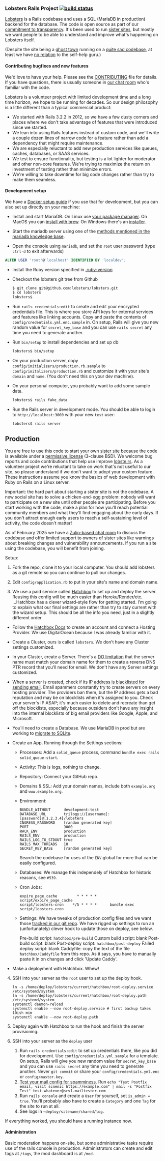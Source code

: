 ### Lobsters Rails Project [![build status](https://github.com/lobsters/lobsters/actions/workflows/check.yml/badge.svg)](https://github.com/lobsters/lobsters/actions/workflows/check.yml)

[Lobsters](https://lobste.rs) is a Rails codebase and uses a SQL (MariaDB in production) backend for the database.
The code is open source as part of our [commitment to transparency](https://lobste.rs/about#transparency).
It's been used to run [sister sites](https://github.com/lobsters/lobsters/blob/master/sister_sites.md), but mostly we want people to be able to understand and improve what's happening on Lobsters itself.

(Despite the site being a [ghost town](https://xcancel.com/webshitweekly/status/1399935275057389571) running on a [quite sad codebase](https://web.archive.org/web/20230213161624/https://old.reddit.com/r/rails/comments/6jz7tq/source_code_lobsters_a_hacker_news_clone_built/), at least we have [no relation](https://lobste.rs/about#michaelbolton) to the self-help guru.)


#### Contributing bugfixes and new features

We'd love to have your help.
Please see the [CONTRIBUTING](https://github.com/lobsters/lobsters/blob/master/CONTRIBUTING.md) file for details.
If you have questions, there is usually someone in [our chat room](https://lobste.rs/chat) who's familiar with the code.

Lobsters is a volunteer project with limited development time and a long time horizon, we hope to be running for decades.
So our design philosophy is a little different than a typical commercial product:

 * We started with Rails 3.2.2 in 2012, so we have a few dusty corners and places where we don't take advantage of features that were introduced since we started.
 * We lean into using Rails features instead of custom code, and we'll write a couple dozen lines of narrow code for a feature rather than add a dependency that might require maintenance.
 * We are especially reluctant to add new production services like queues, caches, databases, or SAAS services.
 * We test to ensure functionality, but testing is a lot lighter for moderator and other non-core features.
   We're trying to maximize the return on investment of testing rather than minimize errors.
 * We're willing to take downtime for big code changes rather than try to make them seamless.


#### Development setup

We have a [Docker setup guide](./docs/setup_with_docker.md) if you use that for development, but you can also set up directly on your machine:

* Install and start MariaDB.
  On Linux use [your package manager](https://mariadb.com/kb/en/distributions-which-include-mariadb/).
  On MacOS you can [install with brew](https://mariadb.com/kb/en/installing-mariadb-on-macos-using-homebrew/).
  On Windows there's an [installer](https://mariadb.org/download/?t=mariadb&p=mariadb&r=11.5.2&os=Linux&cpu=x86_64&pkg=tar_gz&i=systemd&mirror=starburst_stlouis).

* Start the mariadb server using one of the [methods mentioned in the mariadb knowledge base](https://mariadb.com/kb/en/starting-and-stopping-mariadb-automatically/).

* Open the console using `mariadb`, and set the `root` user password (type `ctrl-d` to exit afterwards)

```sql
ALTER USER 'root'@'localhost' IDENTIFIED BY 'localdev';
```

* Install the Ruby version specified in [.ruby-version](https://github.com/lobsters/lobsters/blob/master/.ruby-version)

* Checkout the lobsters git tree from Github
    ```sh
    $ git clone git@github.com:lobsters/lobsters.git
    $ cd lobsters
    lobsters$
    ```
* Run `rails credentials:edit` to create and edit your encrypted credentials file.
  This is where you store API keys for external services and features like linking accounts.
  Copy and paste the contents of `config/credentials.yml.enc.sample` in.
  On setup, Rails will give you new random value for `secret_key_base` and you can use `rails secret` any time you need to generate another.

* Run `bin/setup` to install dependencies and set up db

    ```sh
    lobsters$ bin/setup
    ```

* On your production server, copy `config/initializers/production.rb.sample`
  to `config/initalizers/production.rb` and customize it with your site's
  `domain` and `name`. (You don't need this on your dev machine).

* On your personal computer, you probably want to add some sample data.

    ```sh
    lobsters$ rails fake_data
    ```

* Run the Rails server in development mode.
  You should be able to login to `http://localhost:3000` with your new `test` user:

    ```sh
    lobsters$ rails server
    ```

## Production

You are free to use this code to start your own [sister site](/sister_sites.md)
because the code is available under a [permissive license](https://github.com/lobsters/lobsters/blob/master/LICENSE) (3-clause BSD).
We welcome bug reports and code contributions that help use improve [lobste.rs](https://lobste.rs).
As a volunteer project we're reluctant to take on work that's not useful to our site, so please understand if we don't want to adopt your custom feature.
These instructions assume you know the basics of web development with Ruby on Rails on a Linux server.

Important: the hard part about starting a sister site is not the codebase.
A new social site has to solve a chicken-and-egg problem:
nobody will want to participate on a new site until other people are participating.
Before you start working with the code, make a plan for how you'll reach potential community members and what they'll find engaging about the early days.
If you don't attract enough early users to reach a self-sustaining level of activity, the code doesn't matter!

As of February 2025 we have a [Zulip-based chat room](https://lobsters.zulipchat.com) to discuss the codebase and offer limited support to owners of sister sites like warnings about breaking changes and vulnerability announcements.
If you run a site using the codebase, you will benefit from joining.

Setup:

1. Fork the repo, clone it to your local computer.
   You should add lobsters as a git remote so you can continue to pull our changes.

2. Edit `config/application.rb` to put in your site's name and domain name.

3. We use a paid service called [Hatchbox](https://hatchbox.io) to set up and deploy the server.
   Reusing this config will be much easier than Heroku/Render/etc.
...Hatchbox has a clever wizard-style flow for getting started.
   I'm going to explain what our final settings are rather than try to stay current with the wizard setup.
   This should be all the info you need, just in a slightly different order.

  * Follow the [Hatchbox Docs](https://hatchbox.relationkit.io/) to create an account and connect a Hosting Provider.
    We use DigitalOcean because I was already familiar with it.
  * Create a Cluster, ours is called `lobsters`.
    We don't have any Cluster settings customized.
  * In your Cluster, create a Server.
    There's a [DO limitation](https://www.digitalocean.com/community/questions/how-do-i-create-a-reverse-dns-ptr-record) that the server name must match your domain name for them to create a reverse DNS PTR record that you'll need for email.
    We don't have any Server settings customized.
  * When a server is created, check if its [IP address is blacklisted for sending email](https://dnschecker.org/ip-blacklist-checker.php?query=68.183.100.95).
    Email spammers constantly try to create servers on every hosting provider.
    The providers ban them, but the IP address gets a bad reputation and may be on blocklists when it's assigned to you.
    Check your server's IP ASAP; it's much easier to delete and recreate than get off the blocklists, especially because outsiders don't have any insight into the internal blocklists of big email providers like Google, Apple, and Microsoft.
  * You'll need to create a Database.
    We use MariaDB in prod but are working to [migrate to SQLite](https://github.com/lobsters/lobsters/issues/539).
  * Create an App. Running through the Settings sections:
    * Processes: Add a `solid_queue` process, command `bundle exec rails solid_queue:start`.
    * Activity: This is logs, nothing to change.
    * Repository: Connect your GitHub repo.
    * Domains & SSL: Add your domain names, include both `example.org` and `www.example.org`.
    * Environment:

      ```
      BUNDLE_WITHOUT      development:test
      DATABASE_URL        trilogy://[username]:[password]@[1.2.3.4]/lobsters
      INGRESS_PASSWORD    [random generated key]
      PORT                9000
      RACK_ENV            production
      RAILS_ENV           production
      RAILS_LOG_TO_STDOUT true
      RAILS_MAX_THREADS   10
      SECRET_KEY_BASE     [random generated key]
      ```

      Search the codebase for uses of the `ENV` global for more that can be easily configured.

    * Databases: We manage this independely of Hatchbox for historic reasons, see `#539`.
    * Cron Jobs:

      ```
      expire_page_cache         * * * * *      script/expire_page_cache
      script/lobsters-cron    */5 * * * *      bundle exec script/lobsters-cron
      ```

    * Settings:
      We have tweaks of production config files and we want those [tracked in our git repo](https://github.com/lobsters/lobsters/tree/master/hatchbox).
      We have rigged up settings to run an (unfortunately) clever hook to update those on deploy, see below.

      Pre-build script: `hatchbox/pre-build`
      Custom build script: blank
      Post-build script: blank
      Post-deploy script: `hatchbox/post-deploy`
      Failed deploy script: blank
      Caddyfile: copy the text of the file `hatchbox/Caddyfile` from this repo.
        As it says, you have to manually paste it in on changes and click 'Update Caddy'.

  * Make a deployment with Hatchbox. Whew!

4. SSH into your server as the `root` user to set up the deploy hook.

    ```
    ln -s /home/deploy/lobsters/current/hatchbox/root-deploy.service /etc/systemd/system
    ln -s /home/deploy/lobsters/current/hatchbox/root-deploy.path /etc/systemd/system
    systemctl daemon-reload
    systemctl enable --now root-deploy.service # first backup takes 10ish min
    systemctl enable --now root-deploy.path
    ```

5. Deploy again with Hatchbox to run the hook and finish the server provisioning.

6. SSH into your server as the `deploy` user

   1. Run `rails credentials:edit` to set up credentials there, like you did for development.
      Use `config/credentials.yml.sample` for a template.
      On setup, Rails will give you new random value for `secret_key_base` and you can use `rails secret` any time you need to generate another.
      Never `git commit` or share your `config/credentials.yml.enc` or `config/master.key`.
   2. [Test your mail config for spamminess](https://www.mail-tester.com/).
      Run `echo "Test Postfix email, visit scnenic https://example.com" | mail -s "Postfix Test" test-whatever@srv1.mailtester.com`
   3. Run `rails console` and create a `User` for yourself, set `is_admin = true`.
      You'll probably also have to create a `Category` and one `Tag` for the site to run at all.
   4. See logs in `~deploy/sitename/shared/log`.

If everything worked, you should have a running instance now.


#### Administration

Basic moderation happens on-site, but some administrative tasks require use of the rails console in production.
Administrators can create and edit tags at `/tags`, the mod dashboard is at `/mod`.
